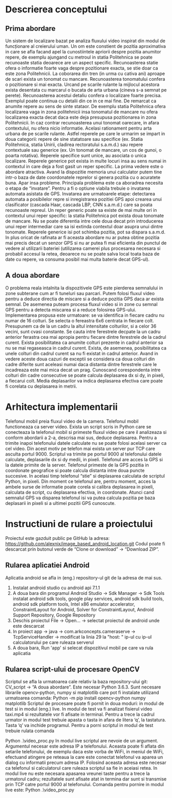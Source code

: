 Descrierea conceptului
=======================
Prima abordare
--------------
Un sistem de localizare bazat pe analiza fluxului video inspirat din modul de funcționare al creierului uman.
Un om este constient de pozitia aproximativa in care se afla facand apel la cunostiintele apriorii despre pozitia anumitor repere, de exemplu ajungand cu metroul in statia Politehnica se poate recunoaste statia deoarece are un aspect specific. Recunoasterea statie ofera o informatie foarte vaga despre pozitionare exacta, se stie doar ca este zona Politehnicii. La coborarea din tren (in urma cu cativa ani) aproape de scari exista un tonomat cu mancare. Recunoasterea tonomatului confera o pozitionare si mai exacta. Urcand pe scarile rulante la mijlocul acestora exista desentata cu marcarul o bucata de arta urbana (cineva s-a semnat pe perete). Recunoasterea acestui detaliu confera o localizare foarte precisa. Exemplul poate continua cu detalii din ce in ce mai fine.
De remarcat ca anumite repere au sens de sinte stataor. De exemplu statia Politehnica ofera localizarea vaga in zona politehnicii insa tonomatul de mancare nu ofera localizarea exacta decat daca este deja presupusa pozitionarea in zona Politehnicii. In caz contrar recunoasterea unui tonomat oarecare, in afara contextului, nu ofera nicio informatie. Acelasi rationament pentru arta urbana de pe scarile rulante. Astfel reperele pe care le urmarim se impart in doua categorii: repere de sine statatoare sau specifice (ex. Statia Politehnica, statia Unirii, cladirea rectoratului s.a.m.d.) sau repere contextuale sau generice (ex. Un tonomat de mancare, un cos de gunoi, o poarta rotativa). Reperele specifice sunt unice, au asociata o unica localizare. Reperele generice pot exista in multe locuri insa au sens numai in contextul in care deja a fost gasit un reper specific.
La prima vedere este o abordare atractiva. Avand la dispozitie memoria unui calculator putem tine intr-o baza de date coordonatele reprelor si genera pozitia cu o acuratete buna. Apar insa probleme.
Principala problema este ca aboradrea necesita o etapa de “invatare”. Pentru a fi o optiune viabila trebuie o invatarea automata asistata de GPS. Invatarea are urmatoarele etape: detectarea automata a posibilelor repre si inregistrarea pozitiei GPS apoi crearea unui clasificator (cascada Haar, cascada LBP, CNN s.a.m.d.) care sa poata recunoaste repreul. Un reper generic poate sa existe de mai multe ori in contextul unui reper specific: la statia Politehnica pot exista doua tonomate de mancare. Nu se poate diferentia intre cele doua decat prin introducerea unui reper intermediar care sa isi extinda contextul doar asupra unui dintre tonomate. Reperele generice isi pot schimba pozitia, pot sa dispara s.a.m.d.
In plus oricat de rafinata ar fi aceasta abordare nu ar putea obtine pozitia mai precis decat un senzor GPS si nu ar putea fi mai eficienta din punctul de vedere al utilizarii bateriei (utilizarea camerei plus procesarea necesara si probabil accesul la retea, deoarece nu se poate salva local toata baza de date cu repere, va consuma posibil mai multa baterie decat GPS-ul).

A doua abordare
----------------
O problema reala intalnita la dispozitivele GPS este pierderea semnalului in zone subterane cum ar fi tuneluri sau parcari. Putem folosi fluxul video pentru a deduce directia de miscare si a deduce pozitia GPS daca ar exista semnal. De asemenea puteam procesa fluxul video si in zone cu semnal GPS pentru a detecta miscarea si a reduce folosirea GPS-ului.
Implementarea propusa este urmatoare: se va identifica in fiecare cadru nu numar de 16 colturi. Se selecta o fereastra 6x6 centrata in fiecare colt. Presupunem ca de la un cadru la altul intensitate colturilor, si a celor 36 vecini, sunt cvasi constante. Se cauta intre ferestrele decpate la un cadru anterior ferastra cea mai apropia pentru fiecare dintre ferestrele de la cadrul curent.
Exista posibilitatea ca anumite colturi prezente in cadrul anterior sa nu se mai regaseasca in cadrul curent. Exista, de asemenea, posibilitatea ca unele colturi din cadrul curent sa nu fi existat in cadrul anterior. Avand in vedere aceste doua cazuri de exceptii se considera ca doua colturi din cadre diferite sunt aceleasi numai daca distanta dintre ferestrele care le incadreaza este mai mica decat un prag. Cunoscand corespondenta intre colturi din cadre consecutive se poate calcula deplasarea dx si dy, in pixeli, a fiecarui colt. Media deplasarilor va indica deplasarea efectiva care poate fi corelata cu deplasarea in metrii.

Arhitectura implementarii
===========================
Telefonul mobil preia fluxul video de la camera. Telefonul mobil functioneaza ca server video. Exista un script scris in Python care se conecteaza la telefonul mobil si primeste fluxul video pe care il analizeaza si conform abordarii a 2-a, descrisa mai sus, deduce deplasarea. Pentru a trimite inapoi telefonului datele calculate nu se poate folosi acelasi server ca cel video. Din acest motiv pe telefon mai exista un server pur TCP care asculta portul 9000. Scriptul va trimite pe portul 9000 al telefonului datele calculate, deplasarile dx si dy medii, in pixeli.
Telefonul are acces la GPS si la datele primite de la server. Telefonul primeste de la GPS pozitia in coordonate geografice si poate calcula distanta intre doua puncte succesive. In acelasi timp telefonul “stie” si deplasarea calculata de scriptul Python, in pixeli. Din moment ce telefonul are, pentru moment, acces la ambele surse de informatie poate corela si calibra deplasarea in pixeli, calculata de script, cu deplasarea efectiva, in coordonate. Atunci cand semnalul GPS va disparea telefonul isi va putea calcula pozitia pe baza deplasarii in pixeli si a ultimei pozitii GPS cunoscute.

Instructiuni de rulare a proiectului
=====================================
Proiectul este gazduit public pe GitHub la adresa:
https://github.com/alexnix/image_based_android_location.git
Codul poate fi descarcat prin butonul verde de “Clone or download” -> “Download ZIP”.

Rularea aplicatiei Android
----------------------------
Aplicatia android se afla in (eng.) repository-ul git de la adresa de mai sus.
1. Instalat android studio cu android api 7.1.1
2. A doua bara din programul Android Studio -> Sdk Manager -> Sdk Tools
instalat android sdk tools, google play services, android sdk build tools, android sdk platform tools, Intel x86 emulator accelerator, ConstraintLayout for Android,
Solver for ConstraintLayout, Android Support Repository, Google Repository
3. Deschis proiectul File -> Open... -> selectat proiectul de android unde este descarcat
4. In proiect app -> java -> com.arkconcepts.cameraserve -> TcpServiceHandler -> modificat la linia 29 la "host: " ip-ul cu ip-ul calculatorului pe care ruleaza serverul
5. A doua bara, Run 'app' si selecat dispozitivul mobil pe care va rula aplicatia

Rularea script-ului de procesare OpenCV
-------------------------------------------
Scriptul se afla la urmatoarea cale relativ la baza repository-ului git: CV_script -> “A doua abordare”.
Este necesar Python 3.6.3. Sunt necesare librarile opencv-python, numpy si matplotlib care pot fi instalate utilizand urmatoarea comanda:
Python -m pip install opencv-python numpy matplotlib
Scriptul de procesare poate fi pornit in doua moduri: in modul de test si in modul (eng.) live. In modul de test va fi analizat fisierul video taxi.mp4 si rezultatele vor fi afisate in terminal. Pentru a trece la cadrul urmator in modul test trebuie apasta o tasta in afara de litera ‘q’, la tastatura. Tasta ‘q’ va inchide programul. Pentru a porni scriptul in modul de test trebuie rulata comanda

Python .\video_proc.py
In modul live scriptul are nevoie de un argument. Argumentul necesar este adresa IP a telefonului. Aceasta poate fi aflata din setarile telefonului, de exemplu daca este vorba de WiFi, in meniul de WiFi, efectuand atingere pe reteaua la care este conectat telefonul va aparea un dialog cu informatii precum adresa IP. Folosind aceasta adresa este necesar ca telefonul si calculatorul care ruleaza scriptul sa fie in aceiasi retea. In modul live nu este necesara apasarea vreunei taste pentru a trece la urmatorul cadru; rezultatele sunt afisate atat in termina dar sunt si transmise prin TCP catre portul 9000 al telefonului. Comanda pentru pornire in modul live este:
Python .\video_proc.py <IP>
